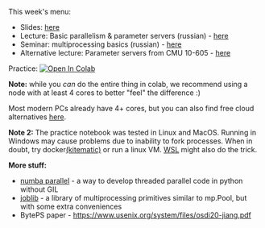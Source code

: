 
This week's menu:
* Slides: [here](./ScaleML.pdf)
* Lecture: Basic parallelism & parameter servers (russian) - [here](https://disk.yandex.ru/i/iKjF7KyUvMsztQ)
* Seminar: multiprocessing basics (russian) - [here](https://disk.yandex.ru/i/0Tth1vu8w47xdg)
* Alternative lecture: Parameter servers from CMU 10-605 - [here](https://www.youtube.com/watch?v=N241lmq5mqk)


Practice: [![Open In Colab](https://colab.research.google.com/assets/colab-badge.svg)](https://colab.research.google.com/github/yandexdataschool/dlatscale_draft/blob/main/week01/practice.ipynb)
 
__Note:__ while you *can* do the entire thing in colab, we recommend using a node with at least 4 cores to better "feel" the difference :)

Most modern PCs already have 4+ cores, but you can also find free cloud alternatives [here](https://www.dataschool.io/cloud-services-for-jupyter-notebook/).

__Note 2:__ The practice notebook was tested in Linux and MacOS. Running in Windows may cause problems due to inability to fork processes. When in doubt, try docker[(kitematic)](https://kitematic.com/) or run a linux VM. [WSL](https://docs.microsoft.com/en-us/windows/wsl/install-win10) might also do the trick.

__More stuff:__
* [numba parallel](https://numba.pydata.org/numba-doc/dev/user/parallel.html) - a way to develop threaded parallel code in python without GIL
* [joblib](https://joblib.readthedocs.io/) - a library of multiprocessing primitives similar to mp.Pool, but with some extra conveniences
* BytePS paper - https://www.usenix.org/system/files/osdi20-jiang.pdf
